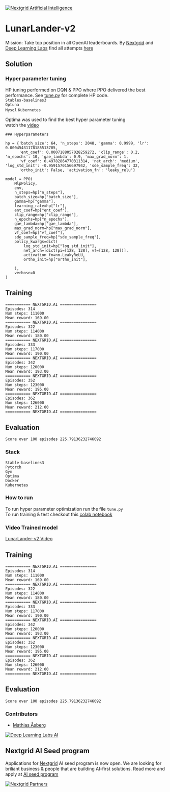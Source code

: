 [![Nextgrid Artificial Intelligence](https://storage.googleapis.com/nextgrid_github_repo_visuals/Github%20Graphics%20/big-banner.jpg)](https://nextgrid.ai)

# LunarLander-v2

Mission: Take top position in all OpenAI leaderboards. By [Nextgrid](https://nextgrid.ai) and [Deep Learning Labs](https://nextgrid.ai/deep-learning-labs/) find all attempts [here](https://github.com/nextgrid/deep-learning-labs-openAI)

## Solution


### Hyper parameter tuning
HP tuning performed on DQN & PPO where PPO delivered the best performance. 
See [tune.py](tune.py) for complete HP code.   
`Stables-baselines3`   
`Optuna`  
`Mysql`
`Kubernetes` 

Optima was used to find the best hyper parameter tuning  
watch the [video](https://www.youtube.com/watch?v=a0oA5VmVFhQ&feature=youtu.be)

```
### Hyperparameters 

hp = {'batch_size': 64, 'n_steps': 2048, 'gamma': 0.9999, 'lr': 0.00045431178185513705,
      'ent_coef': 0.0007188057028259272, 'clip_range': 0.2, 'n_epochs': 10, 'gae_lambda': 0.9, 'max_grad_norm': 1,
      'vf_coef': 0.49782864770311314, 'net_arch': 'medium', 'log_std_init': -0.9591570156697942, 'sde_sample_freq': 32,
      'ortho_init': False, 'activation_fn': 'leaky_relu'}

model = PPO(
    MlpPolicy,
    env,
    n_steps=hp["n_steps"],
    batch_size=hp["batch_size"],
    gamma=hp["gamma"],
    learning_rate=hp["lr"],
    ent_coef=hp["ent_coef"],
    clip_range=hp["clip_range"],
    n_epochs=hp["n_epochs"],
    gae_lambda=hp["gae_lambda"],
    max_grad_norm=hp["max_grad_norm"],
    vf_coef=hp["vf_coef"],
    sde_sample_freq=hp["sde_sample_freq"],
    policy_kwargs=dict(
        log_std_init=hp["log_std_init"],
        net_arch=[dict(pi=[128, 128], vf=[128, 128])],
        activation_fn=nn.LeakyReLU,
        ortho_init=hp["ortho_init"],

    ),
    verbose=0
)
```

## Training
```
=========== NEXTGRID.AI ================
Episodes: 314
Num steps: 111000
Mean reward: 169.00 
=========== NEXTGRID.AI ================
Episodes: 322
Num steps: 114000
Mean reward: 180.00 
=========== NEXTGRID.AI ================
Episodes: 333
Num steps: 117000
Mean reward: 190.00 
=========== NEXTGRID.AI ================
Episodes: 342
Num steps: 120000
Mean reward: 193.00 
=========== NEXTGRID.AI ================
Episodes: 352
Num steps: 123000
Mean reward: 195.00 
=========== NEXTGRID.AI ================
Episodes: 362
Num steps: 126000
Mean reward: 212.00 
=========== NEXTGRID.AI ================
```
## Evaluation
```buildoutcfg
Score over 100 episodes 225.79136232746092
```

### Stack

```
Stable-baselines3
Pytorch
Gym
Optima
Docker
Kubernetes
```

### How to run

To run hyper parameter optimization run the file `tune.py`  
To run training & test checkout this [colab notebook](https://colab.research.google.com/drive/1bhJw-oXYbLApc3EpfyX3IZCn6_S1O_Id#scrollTo=U7D2_Fjzf935)

### Video Trained model

[LunarLander-v2 Video](https://www.youtube.com/watch?v=OKQFbvNj6JI&feature=youtu.be)

## Training
```
=========== NEXTGRID.AI ================
Episodes: 314
Num steps: 111000
Mean reward: 169.00 
=========== NEXTGRID.AI ================
Episodes: 322
Num steps: 114000
Mean reward: 180.00 
=========== NEXTGRID.AI ================
Episodes: 333
Num steps: 117000
Mean reward: 190.00 
=========== NEXTGRID.AI ================
Episodes: 342
Num steps: 120000
Mean reward: 193.00 
=========== NEXTGRID.AI ================
Episodes: 352
Num steps: 123000
Mean reward: 195.00 
=========== NEXTGRID.AI ================
Episodes: 362
Num steps: 126000
Mean reward: 212.00 
=========== NEXTGRID.AI ================
```
## Evaluation
```buildoutcfg
Score over 100 episodes 225.79136232746092
```

### Contributors
- [Mathias Åsberg]() 

[![Deep Learning Labs AI ](https://storage.googleapis.com/nextgrid_github_repo_visuals/Github%20Graphics%20/small-banner.jpg)](https://nextgrid.ai/dll)

## Nextgrid AI Seed program

Applications for [Nextgrid](https://nextgrid.ai) AI seed program is now open. We are looking for briliant business & people that are building AI-first solutions. Read more and apply at [AI seed program](https://nextgrid.ai/seed/)

[![Nextgrid Partners](https://storage.googleapis.com/nextgrid_github_repo_visuals/Github%20Graphics%20/partner-banner.jpg)](https://nextgrid.ai/partners/)
